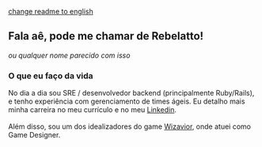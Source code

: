 [change readme to english](/README.en.md)

## Fala aê, pode me chamar de Rebelatto!
_ou qualquer nome parecido com isso_

### O que eu faço da vida
No dia a dia sou SRE / desenvolvedor backend (principalmente Ruby/Rails), e tenho experiência com gerenciamento de times ágeis. Eu detalho mais minha carreira no meu currículo e no meu [Linkedin](https://www.linkedin.com/in/rebelatto/).
<br/><br/>
Além disso, sou um dos idealizadores do game [Wizavior](https://www.facebook.com/wizaviorgame), onde atuei como Game Designer.
